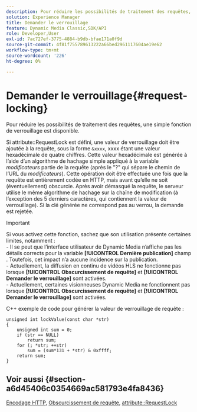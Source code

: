```yaml
---
description: Pour réduire les possibilités de traitement des requêtes, une simple fonction de verrouillage est disponible.
solution: Experience Manager
title: Demander le verrouillage
feature: Dynamic Media Classic,SDK/API
role: Developer,User
exl-id: 7ac727ef-3775-4884-b9db-bfae171a0f9d
source-git-commit: 4f81f755789613222a66bed2961117604ae19e62
workflow-type: tm+mt
source-wordcount: '226'
ht-degree: 0%

---
```


# Demander le verrouillage{#request-locking}

Pour réduire les possibilités de traitement des requêtes, une simple fonction de verrouillage est disponible.

Si attribute::RequestLock est défini, une valeur de verrouillage doit être ajoutée à la requête, sous la forme `&xxxx`, xxxx étant une valeur hexadécimale de quatre chiffres. Cette valeur hexadécimale est générée à l’aide d’un algorithme de hachage simple appliqué à la variable *modificateurs* partie de la requête (après le &quot;?&quot; qui sépare le chemin de l’URL du *modificateurs*). Cette opération doit être effectuée une fois que la requête est entièrement codée en HTTP, mais avant qu’elle ne soit (éventuellement) obscurcie. Après avoir démasqué la requête, le serveur utilise le même algorithme de hachage sur la chaîne de modification (à l’exception des 5 derniers caractères, qui contiennent la valeur de verrouillage). Si la clé générée ne correspond pas au verrou, la demande est rejetée.

>[!IMPORTANT]
>
>Si vous activez cette fonction, sachez que son utilisation présente certaines limites, notamment :<br>- Il se peut que l’interface utilisateur de Dynamic Media n’affiche pas les détails corrects pour la variable **[!UICONTROL Dernière publication]** champ . Toutefois, cet impact n’a aucune incidence sur la publication.<br>- Actuellement, la diffusion en continu de vidéos HLS ne fonctionne pas lorsque **[!UICONTROL Obscurcissement de requête]** et **[!UICONTROL Demander le verrouillage]** sont activées.<br>- Actuellement, certaines visionneuses Dynamic Media ne fonctionnent pas lorsque **[!UICONTROL Obscurcissement de requête]** et **[!UICONTROL Demander le verrouillage]** sont activées.

C++ exemple de code pour générer la valeur de verrouillage de requête :

```
unsigned int lockValue(const char *str) 
{ 
    unsigned int sum = 0; 
    if (str == NULL) 
        return sum; 
    for (; *str; ++str) 
        sum = (sum*131 + *str) & 0xffff; 
    return sum; 
} 
```

## Voir aussi {#section-a6d45406c0354669ac581793e4fa8436}

[Encodage HTTP](../../../../../is-api/http-ref/image-serving-api-ref/c-http-protocol-reference/c-syntax-and-features/r-http-encoding.md#reference-bb34dd13f316462695448acfa8f92df7), [Obscurcissement de requête](../../../../../is-api/http-ref/image-serving-api-ref/c-http-protocol-reference/c-syntax-and-features/r-request-obfuscation.md#reference-895f65d6796c43bb9bad21a676ed714d), [attribute::RequestLock](../../../../../is-api/image-catalog/image-serving-api-ref/c-image-catalog-reference/c-attributes-reference/r-requestlock.md#reference-8bbe2f581be847d3b9fa123e8e5e94b0)
